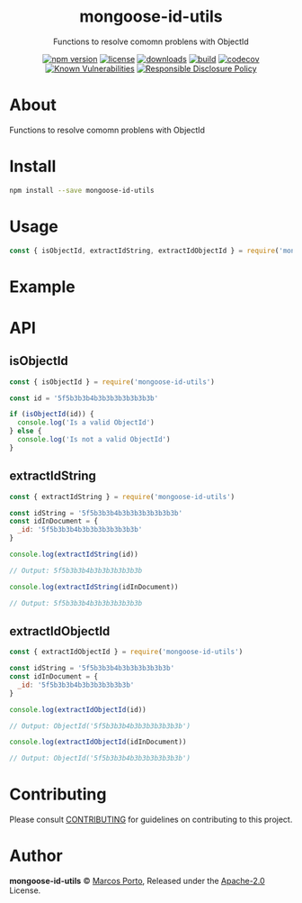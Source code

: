 
<p align="center"><h1 align="center">
  mongoose-id-utils
</h1>

<p align="center">
  Functions to resolve comomn problens with ObjectId
</p>

<p align="center">
  <a href="https://www.npmjs.org/package/mongoose-id-utils"><img src="https://badgen.net/npm/v/mongoose-id-utils" alt="npm version"/></a>
  <a href="https://www.npmjs.org/package/mongoose-id-utils"><img src="https://badgen.net/npm/license/mongoose-id-utils" alt="license"/></a>
  <a href="https://www.npmjs.org/package/mongoose-id-utils"><img src="https://badgen.net/npm/dt/mongoose-id-utils" alt="downloads"/></a>
  <a href="https://github.com/maporto/mongoose-id-utils/actions?workflow=CI"><img src="https://github.com/maporto/mongoose-id-utils/workflows/CI/badge.svg" alt="build"/></a>
  <a href="https://codecov.io/gh/maporto/mongoose-id-utils"><img src="https://badgen.net/codecov/c/github/maporto/mongoose-id-utils" alt="codecov"/></a>
  <a href="https://snyk.io/test/github/maporto/mongoose-id-utils"><img src="https://snyk.io/test/github/maporto/mongoose-id-utils/badge.svg" alt="Known Vulnerabilities"/></a>
  <a href="./SECURITY.md"><img src="https://img.shields.io/badge/Security-Responsible%20Disclosure-yellow.svg" alt="Responsible Disclosure Policy" /></a>
</p>

# About

Functions to resolve comomn problens with ObjectId

# Install

```bash
npm install --save mongoose-id-utils
```

# Usage

```js
const { isObjectId, extractIdString, extractIdObjectId } = require('mongoose-id-utils')
```

# Example

# API

## isObjectId
```js
const { isObjectId } = require('mongoose-id-utils')

const id = '5f5b3b3b4b3b3b3b3b3b3b3b'

if (isObjectId(id)) {
  console.log('Is a valid ObjectId')
} else {
  console.log('Is not a valid ObjectId')
}
```

## extractIdString
```js
const { extractIdString } = require('mongoose-id-utils')

const idString = '5f5b3b3b4b3b3b3b3b3b3b3b'
const idInDocument = {
  _id: '5f5b3b3b4b3b3b3b3b3b3b3b'
}

console.log(extractIdString(id))

// Output: 5f5b3b3b4b3b3b3b3b3b3b

console.log(extractIdString(idInDocument))

// Output: 5f5b3b3b4b3b3b3b3b3b3b
```

## extractIdObjectId
```js
const { extractIdObjectId } = require('mongoose-id-utils')

const idString = '5f5b3b3b4b3b3b3b3b3b3b'
const idInDocument = {
  _id: '5f5b3b3b4b3b3b3b3b3b3b'
}

console.log(extractIdObjectId(id))

// Output: ObjectId('5f5b3b3b4b3b3b3b3b3b3b')

console.log(extractIdObjectId(idInDocument))

// Output: ObjectId('5f5b3b3b4b3b3b3b3b3b3b')
```

# Contributing

Please consult [CONTRIBUTING](./CONTRIBUTING.md) for guidelines on contributing to this project.

# Author

**mongoose-id-utils** © [Marcos Porto](https://github.com/maporto), Released under the [Apache-2.0](./LICENSE) License.
